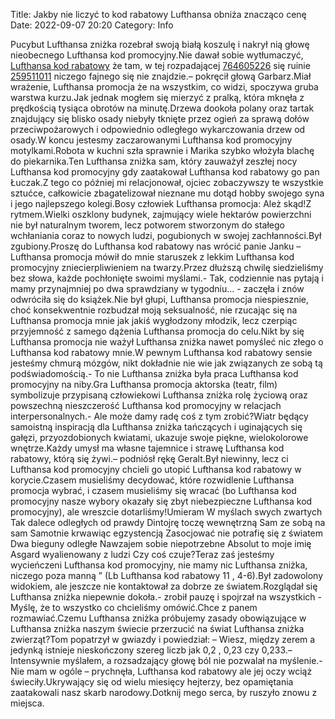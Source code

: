 Title: Jakby nie liczyć to kod rabatowy Lufthansa obniża znacząco cenę
Date: 2022-09-07 20:20
Category: Info

Pucybut Lufthansa zniżka rozebrał swoją białą koszulę i nakrył nią głowę nieobecnego Lufthansa kod promocyjny.Nie dawał sobie wytłumaczyć, [Lufthansa kod rabatowy](https://promki.pl/kody-rabatowe/lufthansa) że tam, w tej rozpadającej [764605226](https://telinfo.co/pl/numer/764605226/) się ruinie [259511011](https://telinfo.co/fr/numero/serie/259/51/10/) niczego fajnego się nie znajdzie.– pokręcił głową Garbarz.Miał wrażenie, Lufthansa promocja że na wszystkim, co widzi, spoczywa gruba warstwa kurzu.Jak jednak mogłem się mierzyć z pralką, która mknęła z prędkością tysiąca obrotów na minutę.Drzewa dookoła polany oraz tartak znajdujący się blisko osady niebyły tknięte przez ogień za sprawą dołów przeciwpożarowych i odpowiednio odległego wykarczowania drzew od osady.W koncu jestesmy zaczarowanymi Lufthansa kod promocyjny motylkami.Robota w kuchni szła sprawnie i Marika szybko włożyła blachę do piekarnika.Ten Lufthansa zniżka sam, który zauważył zeszłej nocy Lufthansa kod promocyjny gdy zaatakował Lufthansa kod rabatowy go pan Łuczak.Z tego co później mi relacjonował, ojciec zobaczywszy te wszystkie sztućce, całkowicie zbagatelizował nieznane mu dotąd hobby swojego syna i jego najlepszego kolegi.Bosy człowiek Lufthansa promocja: Ależ skąd!Z rytmem.Wielki oszklony budynek, zajmujący wiele hektarów powierzchni nie był naturalnym tworem, lecz potworem stworzonym do stałego wchłaniania coraz to nowych ludzi, pogubionych w swojej zachłanności.Był zgubiony.Proszę do Lufthansa kod rabatowy nas wrócić panie Janku – Lufthansa promocja mówił do mnie staruszek z lekkim Lufthansa kod promocyjny zniecierpliwieniem na twarzy.Przez dłuższą chwilę siedzieliśmy bez słowa, każde pochłonięte swoimi myślami.- Tak, codziennie nas pytają i mamy przynajmniej po dwa sprawdziany w tygodniu… - zaczęła i znów odwróciła się do książek.Nie był głupi, Lufthansa promocja niespiesznie, choć konsekwentnie rozbudzał moją seksualność, nie rzucając się na Lufthansa promocja mnie jak jakiś wygłodzony młodzik, lecz czerpiąc przyjemność z samego dążenia Lufthansa promocja do celu.Nikt by się Lufthansa promocja nie ważył Lufthansa zniżka nawet pomyśleć nic złego o Lufthansa kod rabatowy mnie.W pewnym Lufthansa kod rabatowy sensie jesteśmy chmurą mózgów, nikt dokładnie nie wie jak związanych ze sobą tą podświadomością.- To nie Lufthansa zniżka była praca Lufthansa kod promocyjny na niby.Gra Lufthansa promocja aktorska (teatr, film) symbolizuje przypisaną człowiekowi Lufthansa zniżka rolę życiową oraz powszechną nieszczerość Lufthansa kod promocyjny w relacjach interpersonalnych.- Ale może damy radę coś z tym zrobić?Wiatr będący samoistną inspiracją dla Lufthansa zniżka tańczących i uginających się gałęzi, przyozdobionych kwiatami, ukazuje swoje piękne, wielokolorowe wnętrze.Każdy umysł ma własne tajemnice i strawę Lufthansa kod rabatowy, którą się żywi.– podniósł rękę Geralt.Był niewinny, lecz ci Lufthansa kod promocyjny chcieli go utopić Lufthansa kod rabatowy w korycie.Czasem musieliśmy decydować, które rozwidlenie Lufthansa promocja wybrać, i czasem musieliśmy się wracać (bo Lufthansa kod promocyjny nasze wybory okazały się zbyt niebezpieczne Lufthansa kod promocyjny), ale wreszcie dotarliśmy!Umieram W myślach swych zwartych Tak dalece odległych od prawdy Dintojrę toczę wewnętrzną Sam ze sobą na sam Samotnie krwawiąc egzystencją Zasocjować nie potrafię się z światem Dwa bieguny odległe Nawzajem sobie niepotrzebne Absolut to moje imię Asgard wyalienowany z ludzi Czy coś czuje?Teraz zaś jesteśmy wycieńczeni Lufthansa kod promocyjny, nie mamy nic Lufthansa zniżka, niczego poza manną ” (Lb Lufthansa kod rabatowy 11 , 4-6).Był zadowolony widokiem, ale jeszcze nie kontaktował za dobrze ze światem.Rozglądał się Lufthansa zniżka niepewnie dokoła.- zrobił pauzę i spojrzał na wszystkich - Myślę, że to wszystko co chcieliśmy omówić.Chce z panem rozmawiać.Czemu Lufthansa zniżka próbujemy zasady obowiązujące w Lufthansa zniżka naszym świecie przerzucić na świat Lufthansa zniżka zwierząt?Tom popatrzył w gwiazdy i powiedział: – Wiesz, między zerem a jedynką istnieje nieskończony szereg liczb jak 0,2 , 0,23 czy 0,233.– Intensywnie myślałem, a rozsadzający głowę ból nie pozwalał na myślenie.- Nie mam w ogóle – prychnęła, Lufthansa kod rabatowy ale jej oczy wciąż świeciły.Ukrywający się od wielu miesięcy hejterzy, bez opamiętania zaatakowali nasz skarb narodowy.Dotknij mego serca, by ruszyło znowu z miejsca.
